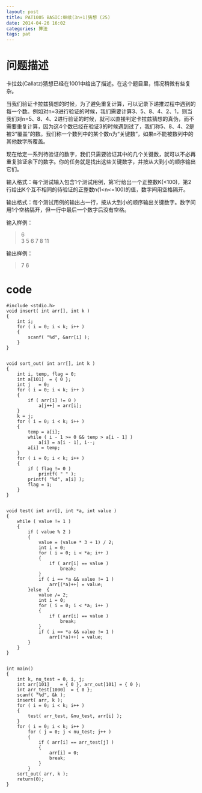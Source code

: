 ```yaml
---
layout: post
title: PAT1005 BASIC:继续(3n+1)猜想 (25)
date: 2014-04-26 16:02
categories: 算法
tags: pat
---
```


# 问题描述

卡拉兹(Callatz)猜想已经在1001中给出了描述。在这个题目里，情况稍微有些复杂。

当我们验证卡拉兹猜想的时候，为了避免重复计算，可以记录下递推过程中遇到的每一个数。例如对n=3进行验证的时候，我们需要计算3、5、8、4、2、1，则当我们对n=5、8、4、2进行验证的时候，就可以直接判定卡拉兹猜想的真伪，而不需要重复计算，因为这4个数已经在验证3的时候遇到过了，我们称5、8、4、2是被3“覆盖”的数。我们称一个数列中的某个数n为“关键数”，如果n不能被数列中的其他数字所覆盖。

现在给定一系列待验证的数字，我们只需要验证其中的几个关键数，就可以不必再重复验证余下的数字。你的任务就是找出这些关键数字，并按从大到小的顺序输出它们。

输入格式：每个测试输入包含1个测试用例，第1行给出一个正整数K(<100)，第2行给出K个互不相同的待验证的正整数n(1<n<=100)的值，数字间用空格隔开。

输出格式：每个测试用例的输出占一行，按从大到小的顺序输出关键数字。数字间用1个空格隔开，但一行中最后一个数字后没有空格。

输入样例：
>6  
>3 5 6 7 8 11

输出样例：  
>7 6


# code
```
#include <stdio.h>
void insert( int arr[], int k )
{
	int i;
	for ( i = 0; i < k; i++ )
	{
		scanf( "%d", &arr[i] );
	}
}


void sort_out( int arr[], int k )
{
	int	i, temp, flag = 0;
	int	a[101]	= { 0 };
	int	j	= 0;
	for ( i = 0; i < k; i++ )
	{
		if ( arr[i] != 0 )
			a[j++] = arr[i];
	}
	k = j;
	for ( i = 0; i < k; i++ )
	{
		temp = a[i];
		while ( i - 1 >= 0 && temp > a[i - 1] )
			a[i] = a[i - 1], i--;
		a[i] = temp;
	}
	for ( i = 0; i < k; i++ )
	{
		if ( flag != 0 )
			printf( " " );
		printf( "%d", a[i] );
		flag = 1;
	}
}


void test( int arr[], int *a, int value )
{
	while ( value != 1 )
	{
		if ( value % 2 )
		{
			value = (value * 3 + 1) / 2;
			int i = 0;
			for ( i = 0; i < *a; i++ )
			{
				if ( arr[i] == value )
					break;
			}
			if ( i == *a && value != 1 )
				arr[(*a)++] = value;
		}else  {
			value /= 2;
			int i = 0;
			for ( i = 0; i < *a; i++ )
			{
				if ( arr[i] == value )
					break;
			}
			if ( i == *a && value != 1 )
				arr[(*a)++] = value;
		}
	}
}


int main()
{
	int	k, nu_test = 0, i, j;
	int	arr[101]	= { 0 }, arr_out[101] = { 0 };
	int	arr_test[1000]	= { 0 };
	scanf( "%d", &k );
	insert( arr, k );
	for ( i = 0; i < k; i++ )
	{
		test( arr_test, &nu_test, arr[i] );
	}
	for ( i = 0; i < k; i++ )
		for ( j = 0; j < nu_test; j++ )
		{
			if ( arr[i] == arr_test[j] )
			{
				arr[i] = 0;
				break;
			}
		}
	sort_out( arr, k );
	return(0);
}
```

